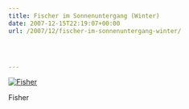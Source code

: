 ```yaml
---
title: Fischer im Sonnenuntergang (Winter)
date: 2007-12-15T22:19:07+00:00
url: /2007/12/fischer-im-sonnenuntergang-winter/




---
```

<div class="flickr">
  <a href="http://www.flickr.com/photos/schreibblogade/2115126000/" title="Fisher"><img src="//farm3.static.flickr.com/2102/2115126000_1fc5182b47.jpg" alt="Fisher" /></a></p>

  <p>
    Fisher
  </p>
</div>
